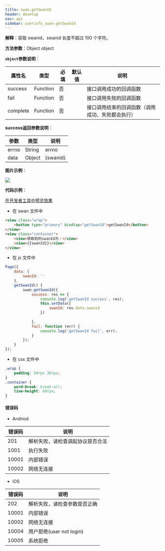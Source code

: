 ```yaml
---
title: swan.getSwanId
header: develop
nav: api
sidebar: userinfo_swan-getSwanId
---
```


 
**解释**：获取 swanid，swanid 长度不超过 100 个字符。

**方法参数**：Object object

**`object`参数说明**：

|属性名 |类型  |必填 | 默认值 |说明|
|---- | ---- | ---- | ----|----|
|success |Function  |  否 | |  接口调用成功的回调函数|
|fail  |  Function |   否 | |  接口调用失败的回调函数|
|complete |   Function |   否  | | 接口调用结束的回调函数（调用成功、失败都会执行）|

**success返回参数说明**：

|参数  |类型|说明 |
|---- | ---- |---- |
|errno  | String  |errno|
|data  | Object  |{swanid}|

<!-- **data 返回参数说明**

|参数  |类型|说明 |
|---- | ---- |---- |
|swanid|string|由 cuid 生成|
|swanid_signature|string|对 swanid 进行校验| -->
<!-- |swanid_old|string
|swanid_old_signature |string        -->

**图片示例**：

<div class="m-doc-custom-examples">
    <div class="m-doc-custom-examples-correct">
        <img src="https://b.bdstatic.com/miniapp/images/getSwanId.gif">
    </div>
    <div class="m-doc-custom-examples-correct">
        <img src=" ">
    </div>
    <div class="m-doc-custom-examples-correct">
        <img src=" ">
    </div>     
</div>

**代码示例**：

<a href="swanide://fragment/c1dd6988ce7a3e6d91cede5362701c931574144622515" title="在开发者工具中预览效果" target="_self">在开发者工具中预览效果</a>

* 在 swan 文件中

```html
<view class="wrap">
    <button type="primary" bindtap="getSwanId">getSwanId</button>
</view>
<view class="container">
    <view>获取到的swanId为：</view>
    <view>{{swanId}}</view>
</view>
```

* 在 js 文件中

```js
Page({
    data: {
        swanId: ''
    },
    getSwanId() {
        swan.getSwanId({
            success: res => {
                console.log('getSwanId success', res);
                this.setData({
                    swanId: res.data.swanid
                })
                
            },
            fail: function (err) {
                console.log('getSwanId fail', err);
            }
        });
    }
});
```
* 在 css 文件中

```css
.wrap {
    padding: 50rpx 30rpx;
}
.container {
    word-break: break-all;
    line-height: 60rpx;
}
```
 

#### 错误码
* Andriod

|错误码|说明|
|--|--|
|201|解析失败，请检查调起协议是否合法|
|1001|执行失败|
|10001|内部错误|
|10002|网络无连接|

* iOS

|错误码|说明|
|--|--|
|202|解析失败，请检查参数是否正确      |
|10001|内部错误    |
|10002|网络无连接|
|10004|用户拒绝(user not login)|
|10005|系统拒绝|


